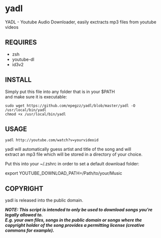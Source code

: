 yadl
====

YADL - Youtube Audio Downloader, easily exctracts mp3 files from youtube videos


REQUIRES                                                                            
--------
  * zsh                                                                                
  * youtube-dl                                                                         
  * id3v2                                                                              

INSTALL
-------

  Simply put this file into any folder that is in your $PATH                          
  and make sure it is executable:                                                    
  ```                                                                                     
  sudo wget https://github.com/epegzz/yadl/blob/master/yadl -O /usr/local/bin/yadl
  chmod +x /usr/local/bin/yadl                                                      
  ```                                                                                     
  
USAGE
-----
                                                                                     
 `yadl http://youtube.com/watch?v=yourvideoid`
                                                                                     
yadl will automatically guess artist and title of the song and will                  
extract an mp3 file which will be stored in a directory of your choice.              
                                                                                     
Put this into your ~/.zshrc in order to set a default download folder:               
                                                                                     
 export YOUTUBE_DOWNLOAD_PATH=/Path/to/your/Music
 
 
COPYRIGHT
---------

yadl is released into the public domain.
        
        
***NOTE: This script is intended to only be used to download songs you're legally allowed to.             
E.g. your own files, songs in the public domain or songs where the copyright holder of the song provides a 
permitting license (creative commons for example).***                                   
